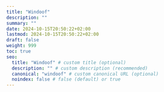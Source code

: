 ```yaml
---
title: "Windoof"
description: ""
summary: ""
date: 2024-10-15T20:50:22+02:00
lastmod: 2024-10-15T20:50:22+02:00
draft: false
weight: 999
toc: true
seo:
  title: "Windoof" # custom title (optional)
  description: "" # custom description (recommended)
  canonical: "windoof" # custom canonical URL (optional)
  noindex: false # false (default) or true
---
```

